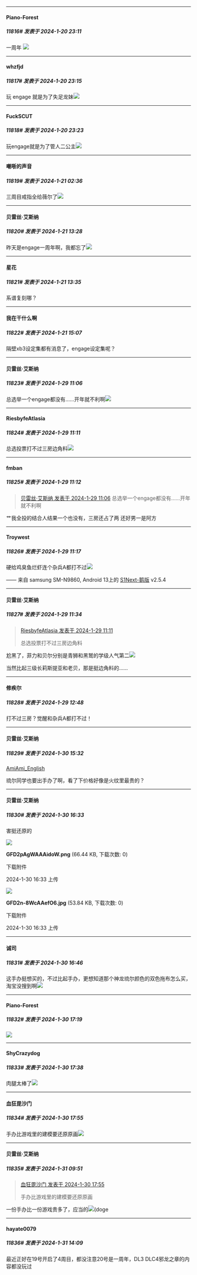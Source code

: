 
*****

####  Piano-Forest  
##### 11816#       发表于 2024-1-20 23:11

一周年
<img src="https://p.sda1.dev/15/3e4c0b031d2a3737a89f87dcb4d33f37/20240120_231010.jpg" referrerpolicy="no-referrer">

*****

####  whzfjd  
##### 11817#       发表于 2024-1-20 23:15

玩 engage 就是为了失足龙妹<img src="https://static.saraba1st.com/image/smiley/face2017/134.png" referrerpolicy="no-referrer">


*****

####  FuckSCUT  
##### 11818#       发表于 2024-1-20 23:23

玩engage就是为了管人二公主<img src="https://static.saraba1st.com/image/smiley/face2017/072.png" referrerpolicy="no-referrer">


*****

####  嘲哳的声音  
##### 11819#       发表于 2024-1-21 02:36

三周目戒指全给薇尔了<img src="https://static.saraba1st.com/image/smiley/face2017/075.png" referrerpolicy="no-referrer">


*****

####  贝雷丝·艾斯纳  
##### 11820#       发表于 2024-1-21 13:28

昨天是engage一周年啊，我都忘了<img src="https://static.saraba1st.com/image/smiley/face2017/105.png" referrerpolicy="no-referrer">


*****

####  星花  
##### 11821#       发表于 2024-1-21 13:35

系谱复刻哪？


*****

####  我在干什么啊  
##### 11822#       发表于 2024-1-21 15:07

隔壁xb3设定集都有消息了，engage设定集呢？

*****

####  贝雷丝·艾斯纳  
##### 11823#       发表于 2024-1-29 11:06

总选举一个engage都没有……开年就不利啊<img src="https://static.saraba1st.com/image/smiley/face2017/068.png" referrerpolicy="no-referrer">

*****

####  RiesbyfeAtlasia  
##### 11824#       发表于 2024-1-29 11:11

总选投票打不过三房边角料<img src="https://static.saraba1st.com/image/smiley/face2017/220.png" referrerpolicy="no-referrer">

*****

####  fmban  
##### 11825#       发表于 2024-1-29 11:12

<blockquote><a href="httphttps://bbs.saraba1st.com/2b/forum.php?mod=redirect&amp;goto=findpost&amp;pid=63813635&amp;ptid=2092249" target="_blank">贝雷丝·艾斯纳 发表于 2024-1-29 11:06</a>
总选举一个engage都没有……开年就不利啊</blockquote>
艹我全投的结合人结果一个也没有，三房还占了两
还好男一是阿方

*****

####  Troywest  
##### 11826#       发表于 2024-1-29 11:17

硬给鸡臭鱼烂虾连个杂兵A都打不过<img src="https://static.saraba1st.com/image/smiley/face2017/067.png" referrerpolicy="no-referrer">

—— 来自 samsung SM-N9860, Android 13上的 [S1Next-鹅版](https://github.com/ykrank/S1-Next/releases) v2.5.4


*****

####  贝雷丝·艾斯纳  
##### 11827#       发表于 2024-1-29 11:34

<blockquote><a href="httphttps://bbs.saraba1st.com/2b/forum.php?mod=redirect&amp;goto=findpost&amp;pid=63813706&amp;ptid=2092249" target="_blank">RiesbyfeAtlasia 发表于 2024-1-29 11:11</a>

总选投票打不过三房边角料</blockquote>
尬黑了，菲力和贝尔分别是青狮和黑鹫的学级人气第二<img src="https://static.saraba1st.com/image/smiley/face2017/076.png" referrerpolicy="no-referrer">

当然比起三级长莉斯提亚和老贝，那是挺边角料的……


*****

####  修疾尔  
##### 11828#       发表于 2024-1-29 12:48

打不过三房？觉醒和杂兵A都打不过！


*****

####  贝雷丝·艾斯纳  
##### 11829#       发表于 2024-1-30 15:32

[AmiAmi_English](https://twitter.com/AmiAmi_English/status/1752196188625932622)

琉尔同学也要出手办了啊，看了下价格好像是火纹里最贵的？


*****

####  贝雷丝·艾斯纳  
##### 11830#       发表于 2024-1-30 16:33

害挺还原的

<img src="https://img.saraba1st.com/forum/202401/30/163309xkzrbzknfuvnay8b.png" referrerpolicy="no-referrer">

<strong>GFD2pAgWAAAidoW.png</strong> (66.44 KB, 下载次数: 0)

下载附件

2024-1-30 16:33 上传

<img src="https://img.saraba1st.com/forum/202401/30/163308r1pnxvm4um2xnyqx.jpg" referrerpolicy="no-referrer">

<strong>GFD2n-8WcAAefO6.jpg</strong> (53.84 KB, 下载次数: 0)

下载附件

2024-1-30 16:33 上传


*****

####  诚司  
##### 11831#       发表于 2024-1-30 16:46

这手办挺想买的，不过比起手办，更想知道那个神龙琉尔颜色的双色拖布怎么买，淘宝没搜到啊<img src="https://static.saraba1st.com/image/smiley/face2017/067.png" referrerpolicy="no-referrer">


*****

####  Piano-Forest  
##### 11832#       发表于 2024-1-30 17:19

<img src="https://p.sda1.dev/15/7a3ea1a8940b49ba16c9d74ec830d502/20240130_171924.jpg" referrerpolicy="no-referrer">


*****

####  ShyCrazydog  
##### 11833#       发表于 2024-1-30 17:38

肉腿太棒了<img src="https://static.saraba1st.com/image/smiley/face2017/080.png" referrerpolicy="no-referrer">


*****

####  血狂毘沙门  
##### 11834#       发表于 2024-1-30 17:55

手办比游戏里的建模要还原原画<img src="https://static.saraba1st.com/image/smiley/face2017/009.gif" referrerpolicy="no-referrer">


*****

####  贝雷丝·艾斯纳  
##### 11835#       发表于 2024-1-31 09:51

<blockquote><a href="httphttps://bbs.saraba1st.com/2b/forum.php?mod=redirect&amp;goto=findpost&amp;pid=63830991&amp;ptid=2092249" target="_blank">血狂毘沙门 发表于 2024-1-30 17:55</a>

手办比游戏里的建模要还原原画</blockquote>
一份手办比一份游戏贵多了，应当的<img src="https://static.saraba1st.com/image/smiley/face2017/043.png" referrerpolicy="no-referrer">(doge


*****

####  hayate0079  
##### 11836#       发表于 2024-1-31 14:09

最近正好在19号开启了4周目，都没注意20号是一周年，DL3 DLC4邪龙之章的内容都没玩过

